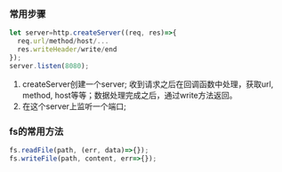 ### 常用步骤
```javascript
let server=http.createServer((req, res)=>{
  req.url/method/host/...
  res.writeHeader/write/end
});
server.listen(8080);

```
1. createServer创建一个server;
  收到请求之后在回调函数中处理，获取url, method, host等等；数据处理完成之后，通过write方法返回。
2. 在这个server上监听一个端口;

### fs的常用方法
```javascript
fs.readFile(path, (err, data)=>{});
fs.writeFile(path, content, err=>{});
```
